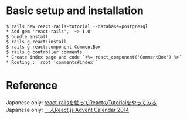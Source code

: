 # Basic setup and installation   
````  
$ rails new react-rails-tutorial --database=postgresql  
* Add gem 'react-rails', '~> 1.0'   
$ bundle install  
$ rails g react:install  
$ rails g react:component CommentBox  
$ rails g controller comments  
* Create index page and code `<%= react_component('CommentBox') %>`    
* Routing : `root 'comments#index'`  
````  
  
# Reference    
  Japanese only: [react-railsを使ってReactのTutorialをやってみる](http://qiita.com/joe-re/items/96f12dda4a62470d1d7c)     
  Japanese only: [一人React.js Advent Calendar 2014](http://qiita.com/advent-calendar/2014/reactjs)    
  
